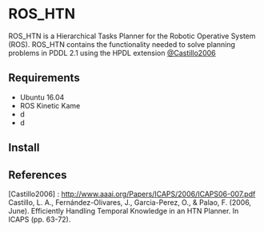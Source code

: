 # ROS_HTN
ROS_HTN is a Hierarchical Tasks Planner for the Robotic Operative System (ROS). ROS_HTN contains the functionality needed to solve planning problems in PDDL 2.1 using the HPDL extension [@Castillo2006](#castillo2006)
## Requirements
* Ubuntu 16.04
* ROS Kinetic Kame
* d
* d

## Install






## References
[Castillo2006] <a id="castillo2006"></a>
 : http://www.aaai.org/Papers/ICAPS/2006/ICAPS06-007.pdf Castillo, L. A., Fernández-Olivares, J., Garcia-Perez, O., & Palao, F. (2006, June). Efficiently Handling Temporal Knowledge in an HTN Planner. In ICAPS (pp. 63-72).
